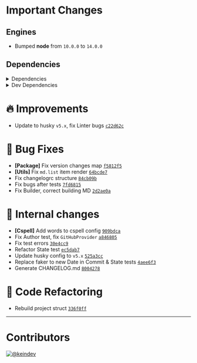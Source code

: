 # Important Changes

## Engines

- Bumped **node** from `10.0.0` to `14.0.0`

## Dependencies

<details>
<summary>Dependencies</summary>

- Added **[gh-gql](https://www.npmjs.com/package/gh-gql/v/1.4.2)** with `^1.4.2`
- Added **[nanoid](https://www.npmjs.com/package/nanoid/v/3.1.22)** with `^3.1.22`
- Added **[string-lookup-manager](https://www.npmjs.com/package/string-lookup-manager/v/1.1.1)** with `^1.1.1`
- Added **[yargs](https://www.npmjs.com/package/yargs/v/16.2.0)** with `^16.2.0`
- Bumped **[chalk](https://www.npmjs.com/package/chalk/v/4.1.0)** from `3.0.0` to `4.1.0`
- Bumped **[cosmiconfig](https://www.npmjs.com/package/cosmiconfig/v/7.0.0)** from `5.2.1` to `7.0.0`
- Bumped **[deepmerge](https://www.npmjs.com/package/deepmerge/v/4.2.2)** from `4.0.0` to `4.2.2`
- Bumped **[dotenv](https://www.npmjs.com/package/dotenv/v/8.2.0)** from `8.1.0` to `8.2.0`
- Bumped **[rimraf](https://www.npmjs.com/package/rimraf/v/3.0.2)** from `3.0.0` to `3.0.2`
- Bumped **[semver](https://www.npmjs.com/package/semver/v/7.3.5)** from `6.3.0` to `7.3.5`
- Bumped **[tasktree-cli](https://www.npmjs.com/package/tasktree-cli/v/4.0.1)** from `1.3.0` to `4.0.1`
- Bumped **[universal-user-agent](https://www.npmjs.com/package/universal-user-agent/v/6.0.0)** from `3.0.0` to `6.0.0`
- Removed **[command-line-args](https://www.npmjs.com/package/command-line-args/v/5.1.1)**, with `^5.1.1`
- Removed **[graphql-request](https://www.npmjs.com/package/graphql-request/v/1.8.2)**, with `^1.8.2`

</details>

<details>
<summary>Dev Dependencies</summary>

- Added **[@types/faker](https://www.npmjs.com/package/@types/faker/v/5.1.7)** with `^5.1.7`
- Added **[@types/yargs](https://www.npmjs.com/package/@types/yargs/v/16.0.1)** with `^16.0.1`
- Added **[eslint-plugin-node](https://www.npmjs.com/package/eslint-plugin-node/v/11.1.0)** with `^11.1.0`
- Added **[eslint-plugin-optimize-regex](https://www.npmjs.com/package/eslint-plugin-optimize-regex/v/1.2.0)** with `^1.2.0`
- Added **[eslint-plugin-promise](https://www.npmjs.com/package/eslint-plugin-promise/v/4.3.1)** with `^4.3.1`
- Added **[faker](https://www.npmjs.com/package/faker/v/5.5.0)** with `^5.5.0`
- Added **[ghinfo](https://www.npmjs.com/package/ghinfo/v/1.0.6)** with `^1.0.6`
- Added **[ts-node](https://www.npmjs.com/package/ts-node/v/9.1.1)** with `^9.1.1`
- Added **[typedoc](https://www.npmjs.com/package/typedoc/v/0.20.34)** with `^0.20.34`
- Added **[typedoc-plugin-markdown](https://www.npmjs.com/package/typedoc-plugin-markdown/v/3.6.0)** with `^3.6.0`
- Bumped **[@types/jest](https://www.npmjs.com/package/@types/jest/v/26.0.22)** from `24.0.18` to `26.0.22`
- Bumped **[@types/node](https://www.npmjs.com/package/@types/node/v/14.14.36)** from `12.7.2` to `14.14.36`
- Bumped **[@types/semver](https://www.npmjs.com/package/@types/semver/v/7.3.4)** from `6.0.1` to `7.3.4`
- Bumped **[@typescript-eslint/eslint-plugin](https://www.npmjs.com/package/@typescript-eslint/eslint-plugin/v/4.19.0)** from `2.0.0` to `4.19.0`
- Bumped **[@typescript-eslint/parser](https://www.npmjs.com/package/@typescript-eslint/parser/v/4.19.0)** from `2.0.0` to `4.19.0`
- Bumped **[cspell](https://www.npmjs.com/package/cspell/v/5.3.9)** from `4.0.28` to `5.3.9`
- Bumped **[eslint](https://www.npmjs.com/package/eslint/v/7.22.0)** from `6.2.0` to `7.22.0`
- Bumped **[eslint-config-prettier](https://www.npmjs.com/package/eslint-config-prettier/v/8.1.0)** from `6.1.0` to `8.1.0`
- Bumped **[eslint-plugin-import](https://www.npmjs.com/package/eslint-plugin-import/v/2.22.1)** from `2.18.2` to `2.22.1`
- Bumped **[eslint-plugin-jest](https://www.npmjs.com/package/eslint-plugin-jest/v/24.3.2)** from `22.15.1` to `24.3.2`
- Bumped **[husky](https://www.npmjs.com/package/husky/v/5.2.0)** from `3.0.4` to `5.2.0`
- Bumped **[jest](https://www.npmjs.com/package/jest/v/26.6.3)** from `24.9.0` to `26.6.3`
- Bumped **[prettier](https://www.npmjs.com/package/prettier/v/2.2.1)** from `1.18.2` to `2.2.1`
- Bumped **[ts-jest](https://www.npmjs.com/package/ts-jest/v/26.5.4)** from `24.0.2` to `26.5.4`
- Bumped **[typescript](https://www.npmjs.com/package/typescript/v/4.2.3)** from `3.5.3` to `4.2.3`
- Removed **[@types/command-line-args](https://www.npmjs.com/package/@types/command-line-args/v/5.0.0)**, with `^5.0.0`
- Removed **[@types/cosmiconfig](https://www.npmjs.com/package/@types/cosmiconfig/v/5.0.3)**, with `^5.0.3`
- Removed **[@types/dotenv](https://www.npmjs.com/package/@types/dotenv/v/6.1.1)**, with `^6.1.1`
- Removed **[eslint-config-airbnb-base](https://www.npmjs.com/package/eslint-config-airbnb-base/v/14.0.0)**, with `^14.0.0`

</details>

# :fire: Improvements

- Update to husky `v5.x`, fix Linter bugs [`c22d62c`](https://github.com/keindev/changelog-guru/commit/c22d62cc15d4336c0649f5836303f72f93b03f24)

# :bug: Bug Fixes

- **[Package]** Fix version changes map [`f5812f5`](https://github.com/keindev/changelog-guru/commit/f5812f5159541925d093b5350743789727919890)
- **[Utils]** Fix `md.list` item render [`64bcde7`](https://github.com/keindev/changelog-guru/commit/64bcde7456ce72277a2add7fc8bc61137a089eda)
- Fix changelogrc structure [`84cb09b`](https://github.com/keindev/changelog-guru/commit/84cb09bc09dcace762b4357aae83e40185c0158b)
- Fix bugs after tests [`7fd6815`](https://github.com/keindev/changelog-guru/commit/7fd681517d26414c081dd6e0fbbd72f875803545)
- Fix Builder, correct building MD [`2d2ae0a`](https://github.com/keindev/changelog-guru/commit/2d2ae0abcea12d66ac6b177b8608bb2c78e55111)

# :memo: Internal changes

- **[Cspell]** Add words to cspell config [`909bdca`](https://github.com/keindev/changelog-guru/commit/909bdcafca9961214f7d544ccdf81fe093c1935a)
- Fix Author test, fix `GitHubProvider` [`a846805`](https://github.com/keindev/changelog-guru/commit/a846805255c2000b90618d78ec65277160ada4cd)
- Fix test errors [`30e4cc9`](https://github.com/keindev/changelog-guru/commit/30e4cc923ebcfc120b0a5ce6db39e5cc9c413279)
- Refactor State test [`ec5dab7`](https://github.com/keindev/changelog-guru/commit/ec5dab7dcd55ddea84eafc23fed809522ea8d8e3)
- Update husky config to `v5.x` [`525a3cc`](https://github.com/keindev/changelog-guru/commit/525a3ccc206d9a3caca32ef95d7bc2ad5ba29d24)
- Replace faker to new Date in Commit & State tests [`4aee6f3`](https://github.com/keindev/changelog-guru/commit/4aee6f336af703b134479f2ec4575d6539ee6727)
- Generate CHANGELOG.md [`8004278`](https://github.com/keindev/changelog-guru/commit/80042783bf525086887796683bd914e2de1a10c7)

# :wrench: Code Refactoring

- Rebuild project struct [`336f0ff`](https://github.com/keindev/changelog-guru/commit/336f0ffb2f611a2056a693c7b809f41c354bd477)

---

# Contributors

[![@keindev](https://avatars.githubusercontent.com/u/4527292?v=4&s=40)](https://github.com/keindev)

